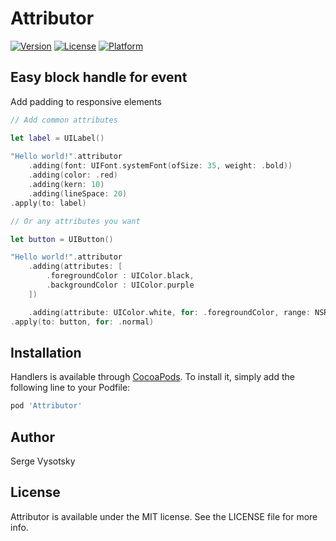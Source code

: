 # Attributor

[![Version](https://img.shields.io/cocoapods/v/Attributor.svg?style=flat)](http://cocoapods.org/pods/Attributor)
[![License](https://img.shields.io/cocoapods/l/Attributor.svg?style=flat)](http://cocoapods.org/pods/Attributor)
[![Platform](https://img.shields.io/cocoapods/p/Attributor.svg?style=flat)](http://cocoapods.org/pods/Attributor)


## Easy block handle for event

Add padding to responsive elements 
```swift
// Add common attributes

let label = UILabel()
        
"Hello world!".attributor
    .adding(font: UIFont.systemFont(ofSize: 35, weight: .bold))
    .adding(color: .red)
    .adding(kern: 10)
    .adding(lineSpace: 20)
.apply(to: label)

// Or any attributes you want

let button = UIButton()

"Hello world!".attributor
    .adding(attributes: [
        .foregroundColor : UIColor.black,
        .backgroundColor : UIColor.purple
    ])

    .adding(attribute: UIColor.white, for: .foregroundColor, range: NSRange(location: 0, length: 5))
.apply(to: button, for: .normal)
```

## Installation

Handlers is available through [CocoaPods](http://cocoapods.org). To install
it, simply add the following line to your Podfile:

```ruby
pod 'Attributor'
```

## Author

Serge Vysotsky

## License

Attributor is available under the MIT license. See the LICENSE file for more info.
